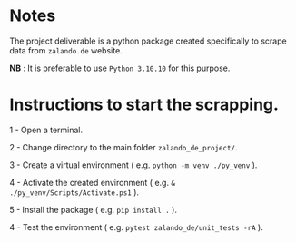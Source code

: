 # Notes

The project deliverable is a python package created specifically to scrape data from `zalando.de` website.

__NB__ : It is preferable to use `Python 3.10.10` for this purpose.

# Instructions to start the scrapping.


1 - Open a terminal.

2 - Change directory to the main folder `zalando_de_project/`.

3 - Create a virtual environment ( e.g. `python -m venv ./py_venv` ).

4 - Activate the created environment ( e.g. `& ./py_venv/Scripts/Activate.ps1` ).

5 - Install the package ( e.g. `pip install .` ). 

4 - Test the environment ( e.g. `pytest zalando_de/unit_tests -rA` ). 


